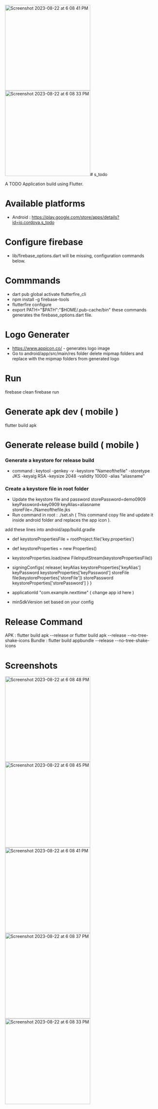 <img width="280" alt="Screenshot 2023-08-22 at 6 08 41 PM" src="https://github.com/sivajaffey/stodo/assets/53942949/807e5349-00a1-46e3-ae45-22819210a59c"><img width="280" alt="Screenshot 2023-08-22 at 6 08 33 PM" src="https://github.com/sivajaffey/stodo/assets/53942949/0cfcc045-db28-4c9c-995b-d243a4659022"># s_todo

A TODO Application build using Flutter.
# Available platforms 
- Android : https://play.google.com/store/apps/details?id=io.cordova.s_todo
# Configure firebase 
- lib/firebase_options.dart will be missing, configuration commands below.

# Commmands

- dart pub global activate flutterfire_cli
- npm install -g firebase-tools
- flutterfire configure
- export PATH="$PATH":"$HOME/.pub-cache/bin"
these commands generates the firebase_options.dart file.

# Logo Generater
- https://www.appicon.co/ - generates logo image
- Go to android/app/src/main/res folder delete mipmap folders and replace with the mipmap folders from generated logo  

# Run 
firebase clean 
firebase run

# Generate apk dev ( mobile )
flutter build apk

# Generate release build ( mobile )
 ### Generate a keystore for release build 
 - command : keytool -genkey -v -keystore "Nameofthefile" -storetype JKS -keyalg RSA -keysize 2048 -validity 10000 -alias "aliasname"
 ### Create a keystore file in root folder
 - Update the keystore file and password
    storePassword=demo0909
    keyPassword=key0909
    keyAlias=aliasname
    storeFile=./Nameofthefile.jks
 - Run command in root : ./set.sh ( This command copy file and update it inside android folder and replaces the app icon ).

add these lines into android/app/build.gradle

- def keystorePropertiesFile = rootProject.file('key.properties')
- def keystoreProperties = new Properties()
- keystoreProperties.load(new FileInputStream(keystorePropertiesFile))

- signingConfigs{
        release{
            keyAlias keystoreProperties['keyAlias']
            keyPassword keystoreProperties['keyPassword']
            storeFile file(keystoreProperties['storeFile'])
            storePassword keystoreProperties['storePassword']
        }
    }
    
- applicationId "com.example.nexttime" ( change app id here )
- minSdkVersion set based on your config
# Release Command 
APK : flutter build apk --release or flutter build apk --release --no-tree-shake-icons
Bundle : flutter build appbundle --release --no-tree-shake-icons
# Screenshots

<img width="280" alt="Screenshot 2023-08-22 at 6 08 48 PM" src="https://github.com/sivajaffey/stodo/assets/53942949/372e1fee-5529-43d8-9e52-04d70377af5f">
<img width="280" alt="Screenshot 2023-08-22 at 6 08 45 PM" src="https://github.com/sivajaffey/stodo/assets/53942949/60e98d6f-e885-45c9-b8d3-ba103a5d5a7b">
<img width="280" alt="Screenshot 2023-08-22 at 6 08 41 PM" src="https://github.com/sivajaffey/stodo/assets/53942949/41c0390e-75b1-4b69-b4c3-cbdd089576b4">
<img width="280" alt="Screenshot 2023-08-22 at 6 08 37 PM" src="https://github.com/sivajaffey/stodo/assets/53942949/82c56249-72d3-4077-93e9-721afeab21bb">
<img width="280" alt="Screenshot 2023-08-22 at 6 08 33 PM" src="https://github.com/sivajaffey/stodo/assets/53942949/8d2acb1e-2378-4b90-8167-bc3cfce81d89">

